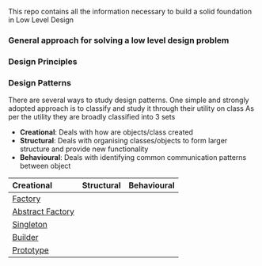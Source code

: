 This repo contains all the information necessary to build a solid foundation in Low Level Design

### General approach for solving a low level design problem

### Design Principles




### Design Patterns
There are several ways to study design patterns. One simple and strongly adopted approach is to classify and study it through their utility on class
As per the utility they are broadly classified into 3 sets

* **Creational**: Deals with how are objects/class created
* **Structural**: Deals with organising classes/objects to form larger structure and provide new functionality
* **Behavioural**: Deals with  identifying common communication patterns between object

| Creational                      | Structural                        | Behavioural                   |
| :-------------------------------|:----------------------------------|:------------------------------|
| [Factory](./Creational/Factory/Notes/Intro.md)|                          |                               |
| [Abstract Factory](./Creational/AbstractFactory/Notes/Intro.md)|                          |                               |
| [Singleton](./Creational/Singleton/Notes/Intro.md)|                          |                               |
| [Builder](./Creational/Builder/Notes/Intro.md)|                          |                               |
| [Prototype](./Creational/Builder/Notes/Intro.md)|                          |                               |
 
